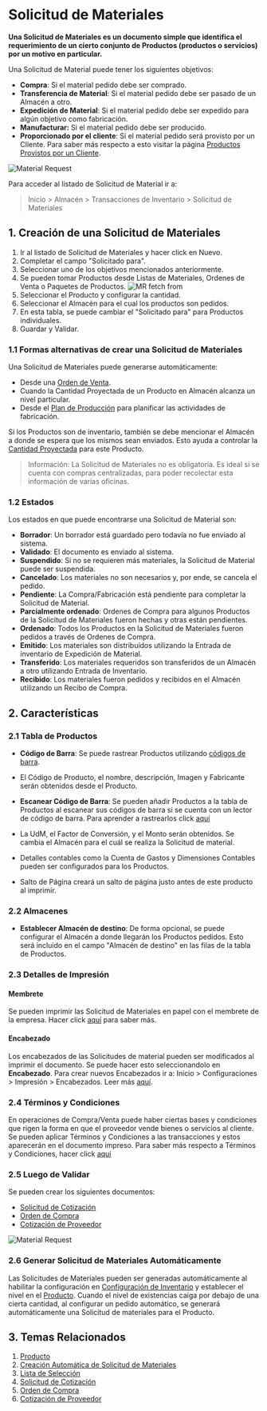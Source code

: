 <!-- add-breadcrumbs -->
# Solicitud de Materiales

**Una Solicitud de Materiales es un documento simple que identifica el requerimiento de un cierto conjunto de Productos (productos o servicios) por un motivo en particular.**

Una Solicitud de Material puede tener los siguientes objetivos:

* **Compra**: Si el material pedido debe ser comprado.
* **Transferencia de Material**: Si el material pedido debe ser pasado de un Almacén a otro. 
* **Expedición de Material**: Si el material pedido debe ser expedido para algún objetivo como fabricación.
* **Manufacturar:** Si el material pedido debe ser producido.
* **Proporcionado por el cliente**: Si el material pedido será provisto por un Cliente. Para saber más respecto a esto visitar la página [Productos Provistos por un Cliente](/docs/user/manual/es/manufacturing/articles/customer-provided-items).

<img class="screenshot" alt="Material Request" src="{{docs_base_url}}/assets/img/buying/material-request-flowchart.png">

Para acceder al listado de Solicitud de Material ir a:
> Inicio > Almacén > Transacciones de Inventario > Solicitud de Materiales

## 1. Creación de una Solicitud de Materiales
1. Ir al listado de Solicitud de Materiales y hacer click en Nuevo.
2. Completar el campo "Solicitado para".
3. Seleccionar uno de los objetivos mencionados anteriormente.
4. Se pueden tomar Productos desde Listas de Materiales, Ordenes de Venta o Paquetes de Productos. 
  ![MR fetch from](/docs/assets/img/stock/mr-fetch-from.png)
5. Seleccionar el Producto y configurar la cantidad.
6. Seleccionar el Almacén para el cual los productos son pedidos.
7. En esta tabla, se puede cambiar el "Solicitado para" para Productos individuales.
8. Guardar y Validar.

### 1.1 Formas alternativas de crear una Solicitud de Materiales
Una Solicitud de Materiales puede generarse automáticamente:

* Desde una [Orden de Venta](/docs/user/manual/es/selling/sales-order).
* Cuando la Cantidad Proyectada de un Producto en Almacén alcanza un nivel particular.
* Desde el [Plan de Producción](/docs/user/manual/es/manufacturing/production-plan) para planificar las actividades de fabricación.

Si los Productos son de inventario, también se debe mencionar el Almacén a donde se espera que los mismos sean enviados. Esto ayuda a controlar la [Cantidad Proyectada](/docs/user/manual/en/stock/projected-quantity) para este Producto.

> Información: La Solicitud de Materiales no es obligatoria. Es ideal si se cuenta con compras centralizadas, para poder recolectar esta información de varias oficinas.

### 1.2 Estados

Los estados en que puede encontrarse una Solicitud de Material son:

* **Borrador**: Un borrador está guardado pero todavía no fue enviado al sistema.
* **Validado**: El documento es enviado al sistema.
* **Suspendido**: Si no se requieren más materiales, la Solicitud de Material puede ser suspendida. 
* **Cancelado**: Los materiales no son necesarios y, por ende, se cancela el pedido.
* **Pendiente**: La Compra/Fabricación está pendiente para completar la Solicitud de Material. 
* **Parcialmente ordenado**: Ordenes de Compra para algunos Productos de la Solicitud de Materiales fueron hechas y otras están pendientes.
* **Ordenado**: Todos los Productos en la Solicitud de Materiales fueron pedidos a través de Ordenes de Compra.
* **Emitido**: Los materiales son distribuídos utilizando la Entrada de inventario de Expedición de Material. 
* **Transferido**: Los materiales requeridos son transferidos de un Almacén a otro utilizando Entrada de Inventario. 
* **Recibido**: Los materiales fueron pedidos y recibidos en el Almacén utilizando un Recibo de Compra. 

## 2. Características
### 2.1 Tabla de Productos
* **Código de Barra**: Se puede rastrear Productos utilizando [códigos de barra](/docs/user/manual/es/stock/articles/track-items-using-barcode).

* El Código de Producto, el nombre, descripción, Imagen y Fabricante serán obtenidos desde el Producto.

* **Escanear Código de Barra**: Se pueden añadir Productos a la tabla de Productos al escanear sus códigos de barra si se cuenta con un lector de código de barra. Para aprender a rastrearlos click [aquí](/docs/user/manual/es/stock/articles/track-items-using-barcode)

* La UdM, el Factor de Conversión, y el Monto serán obtenidos. Se cambia el Almacén para el cuál se realiza la Solicitud de material. 

* Detalles contables como la Cuenta de Gastos y Dimensiones Contables pueden ser configurados para los Productos. 

* Salto de Página creará un salto de página justo antes de este producto al imprimir.

### 2.2 Almacenes
* **Establecer Almacén de destino**: De forma opcional, se puede configurar el Almacén a donde llegarán los Productos pedidos. Esto será incluido en el campo "Almacén de destino" en las filas de la tabla de Productos. 

### 2.3 Detalles de Impresión
#### Membrete
Se pueden imprimir las Solicitud de Materiales en papel con el membrete de la empresa. Hacer click [aquí](/docs/user/manual/es/setting-up/print/letter-head) para saber más.

#### Encabezado
Los encabezados de las Solicitudes de material pueden ser modificados al imprimir el documento. Se puede hacer esto seleccionandolo en **Encabezado**. Para crear nuevos Encabezados ir a: Inicio > Configuraciones > Impresión > Encabezados. Leer más [aquí](/docs/user/manual/es/setting-up/print/print-headings).

### 2.4 Términos y Condiciones
En operaciones de Compra/Venta puede haber ciertas bases y condiciones que rigen la forma en que el proveedor vende bienes o servicios al cliente. Se pueden aplicar Términos y Condiciones a las transacciones y estos aparecerán en el documento impreso. Para saber más respecto a Términos y Condiciones, hacer click [aquí](/docs/user/manual/es/setting-up/print/terms-and-conditions)

### 2.5 Luego de Validar
Se pueden crear los siguientes documentos:

* [Solicitud de Cotización](/docs/user/manual/es/buying/request-for-quotation)
* [Orden de Compra](/docs/user/manual/es/buying/purchase-order)
* [Cotización de Proveedor](/docs/user/manual/es/buying/supplier-quotation)

<img class="screenshot" alt="Material Request" src="{{docs_base_url}}/assets/img/stock/material-request.png">


### 2.6 Generar Solicitud de Materiales Automáticamente

Las Solicitudes de Materiales pueden ser generadas automáticamente al habilitar la configuración en [Configuración de Inventario](/docs/user/manual/es/stock/stock-settings#9-automatic-material-request) y establecer el nivel en el [Producto](/docs/user/manual/es/stock/item#34-automatic-reordering). Cuando el nivel de existencias caiga por debajo de una cierta cantidad, al configurar un pedido automático, se generará automáticamente una Solicitud de materiales para el Producto.

## 3. Temas Relacionados
1. [Producto](/docs/user/manual/es/stock/item)
1. [Creación Automática de Solicitud de Materiales](/docs/user/manual/es/stock/articles/auto-creation-of-material-request)
1. [Lista de Selección](/docs/user/manual/es/stock/pick-list#23-create-pick-list-from-material-request)
1. [Solicitud de Cotización](/docs/user/manual/es/buying/request-for-quotation)
1. [Orden de Compra](/docs/user/manual/es/buying/purchase-order)
1. [Cotización de Proveedor](/docs/user/manual/es/buying/supplier-quotation)
